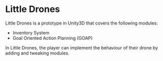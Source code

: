# Little Drones #

Little Drones is a prototype in Unity3D that covers the following modules:
* Inventory System
* Goal Oriented Action Planning (GOAP)

In Little Drones, the player can implement the behaviour of their drone by adding and tweaking modules.